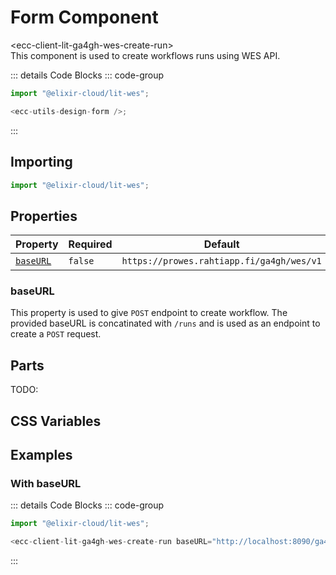 # Form Component <Badge type="warning" text="beta" />

<div class="component-name">&lt;ecc-client-lit-ga4gh-wes-create-run&gt;</div>
This component is used to create workflows runs using WES API.
<ClientOnly>
  <div :class="isDark ? 'component-dark component' : 'component-light component'">
    <ecc-client-lit-ga4gh-wes-create-run />

::: details Code Blocks
::: code-group

```js [HTML]
import "@elixir-cloud/lit-wes";

<ecc-utils-design-form />;
```

  <!-- ```jsx [React]

  ``` -->

:::

  </div>
</ClientOnly>

## Importing

```js [HTML]
import "@elixir-cloud/lit-wes";
```

## Properties

| Property              | Required | Default                                   | Type     | Description |
| --------------------- | -------- | ----------------------------------------- | -------- | ----------- |
| [`baseURL`](#baseURL) | `false`  | `https://prowes.rahtiapp.fi/ga4gh/wes/v1` | `String` | Base URL    |

### baseURL

This property is used to give `POST` endpoint to create workflow. The provided baseURL is concatinated with `/runs` and is used as an endpoint to create a `POST` request.

## Parts

TODO:

<!-- | Part Name       | Description                                                                       |
| --------------- | --------------------------------------------------------------------------------- |
| ``          | Component's internal form.                                                        | -->

## CSS Variables

## Examples

### With baseURL

<ClientOnly>
  <div :class="isDark ? 'component-dark component' : 'component-light component'">
  <!-- Render ecc-utils-design-form component only after the component is loaded -->
    <ecc-client-lit-ga4gh-wes-create-run
        baseURL="http://localhost:8090/ga4gh/wes/v1"
    />

::: details Code Blocks
::: code-group

```js [HTML]
import "@elixir-cloud/lit-wes";

<ecc-client-lit-ga4gh-wes-create-run baseURL="http://localhost:8090/ga4gh/wes/v1" />;
```

  <!-- ```jsx [React]

  ``` -->

:::

  </div>
</ClientOnly>

<script setup>
import { onMounted, ref } from "vue";
import { useData } from "vitepress";
import '@elixir-cloud/lit-wes'
const { isDark } = useData();
    document.querySelectorAll("ecc-client-lit-ga4gh-wes-create-run").forEach((element) => {
      element.addEventListener("form-submit", (e) => {
        console.log("form-submitted", e.detail);
      });
    });
</script>
